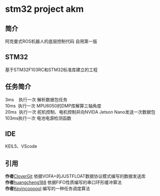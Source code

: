 #  **stm32 project akm** 
## 简介
阿克曼式ROS机器人的底层控制代码 自用第一版

## STM32
基于STM32F103RC和STM32标准库建立的工程

## 任务简介
3ms&nbsp;&nbsp;&nbsp;&nbsp;执行一次 解析数据包任务  
10ms&nbsp;&nbsp;执行一次 MPU6050的DMP库解算三轴角度  
20ms&nbsp;&nbsp;执行一次 舵机控制、电机控制并向NVIDA Jetson Nano发送一次数据包  
103ms执行一次 电池电源检测函数

## IDE
KEIL5、VScode

## 引用
**作者**[CloverGit](https://github.com/CloverGit/Vofa-Plus-Protocol-Driver) 依据VOFA+的JUSTFLOAT数据协议模式编写的数据发送库  
**作者**[huangcheng188](https://blog.csdn.net/HC_huangcheng/article/details/101762634) 依据FIFO性质编写的串口环形缓冲算法  
**作者**[Kevincoooool](https://github.com/Kevincoooool/2018-NXP-CUIT-WD) 编写的一种任务调度算法
